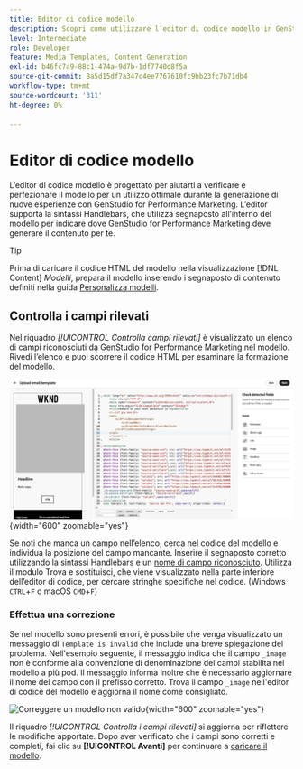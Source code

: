 ```yaml
---
title: Editor di codice modello
description: Scopri come utilizzare l’editor di codice modello in GenStudio for Performance Marketing.
level: Intermediate
role: Developer
feature: Media Templates, Content Generation
exl-id: b46fc7a9-88c1-474a-9d7b-1df7740d8f5a
source-git-commit: 8a5d15df7a347c4ee7767610fc9bb23fc7b71db4
workflow-type: tm+mt
source-wordcount: '311'
ht-degree: 0%

---
```


# Editor di codice modello

L’editor di codice modello è progettato per aiutarti a verificare e perfezionare il modello per un utilizzo ottimale durante la generazione di nuove esperienze con GenStudio for Performance Marketing. L’editor supporta la sintassi Handlebars, che utilizza segnaposto all’interno del modello per indicare dove GenStudio for Performance Marketing deve generare il contenuto per te.

>[!TIP]
>
>Prima di caricare il codice HTML del modello nella visualizzazione [!DNL Content] _Modelli_, prepara il modello inserendo i segnaposto di contenuto definiti nella guida [Personalizza modelli](customize-template.md).

## Controlla i campi rilevati

Nel riquadro _[!UICONTROL Controlla campi rilevati]_ è visualizzato un elenco di campi riconosciuti da GenStudio for Performance Marketing nel modello. Rivedi l’elenco e puoi scorrere il codice HTML per esaminare la formazione del modello.

![Visualizzazione editor di codice](/help/assets/template-detected-fields.png "Controlla i campi rilevati"){width="600" zoomable="yes"}

Se noti che manca un campo nell’elenco, cerca nel codice del modello e individua la posizione del campo mancante. Inserire il segnaposto corretto utilizzando la sintassi Handlebars e un [nome di campo riconosciuto](/help/user-guide/content/customize-template.md#recognized-field-names). Utilizza il modulo Trova e sostituisci, che viene visualizzato nella parte inferiore dell’editor di codice, per cercare stringhe specifiche nel codice. (Windows `CTRL`+`F` o macOS `CMD`+`F`)

### Effettua una correzione

Se nel modello sono presenti errori, è possibile che venga visualizzato un messaggio di `Template is invalid` che include una breve spiegazione del problema. Nell&#39;esempio seguente, il messaggio indica che il campo `_image` non è conforme alla convenzione di denominazione dei campi stabilita nel modello a più pod. Il messaggio informa inoltre che è necessario aggiornare il nome del campo con il prefisso corretto. Trova il campo `_image` nell&#39;editor di codice del modello e aggiorna il nome come consigliato.

![Correggere un modello non valido](/help/assets/animation/template-code-editor.gif){width="600" zoomable="yes"}

Il riquadro _[!UICONTROL Controlla i campi rilevati]_ si aggiorna per riflettere le modifiche apportate. Dopo aver verificato che i campi sono corretti e completi, fai clic su **[!UICONTROL Avanti]** per continuare a [caricare il modello](/help/user-guide/content/use-templates.md#add-a-template).
